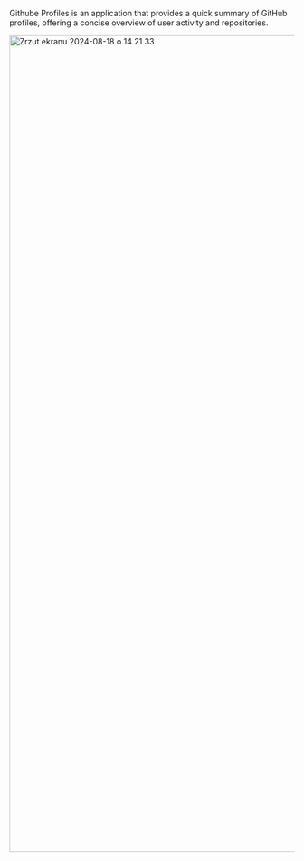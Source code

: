 Githube Profiles is an application that provides a quick summary of GitHub profiles, offering a concise overview of user activity and repositories.

<img width="1440" alt="Zrzut ekranu 2024-08-18 o 14 21 33" src="https://github.com/user-attachments/assets/cba9d827-e4df-4e6c-a27c-658132e3c918">
